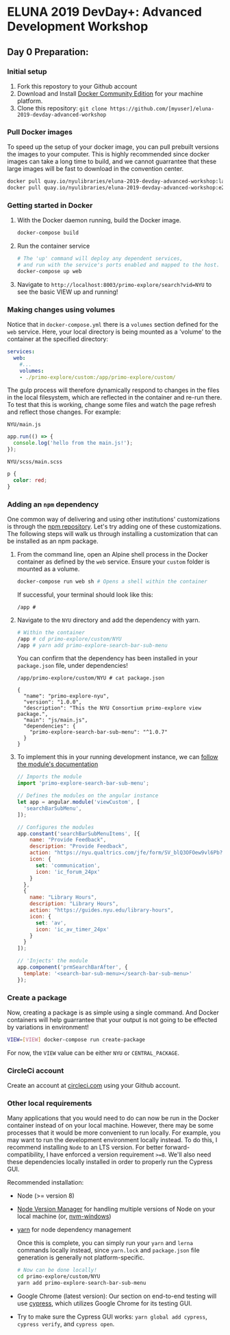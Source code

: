 # ELUNA 2019 DevDay+: Advanced Development Workshop

## Day 0 Preparation:

### Initial setup
1. Fork this repostory to your Github account
1. Download and Install [Docker Community Edition](https://www.docker.com/products/docker-engine) for your machine platform.
1. Clone this repository: `git clone https://github.com/[myuser]/eluna-2019-devday-advanced-workshop`

### Pull Docker images

To speed up the setup of your docker image, you can pull prebuilt versions the images to your computer. This is highly recommended since docker images can take a long time to build, and we cannot guarrantee that these large images will be fast to download in the convention center.

```sh
docker pull quay.io/nyulibraries/eluna-2019-devday-advanced-workshop:latest
docker pull quay.io/nyulibraries/eluna-2019-devday-advanced-workshop:e2e
```

### Getting started in Docker
1. With the Docker daemon running, build the Docker image.
      ```sh
      docker-compose build
      ```
1. Run the container service
      ```sh
      # The 'up' command will deploy any dependent services,
      # and run with the service's ports enabled and mapped to the host.
      docker-compose up web
      ```
1. Navigate to `http://localhost:8003/primo-explore/search?vid=NYU` to see the basic VIEW up and running!

### Making changes using volumes

Notice that in `docker-compose.yml` there is a `volumes` section defined for the `web` service. Here, your local directory is being mounted as a 'volume' to the container at the specified directory:

```yml
services:
  web:
    #...
    volumes:
    - ./primo-explore/custom:/app/primo-explore/custom/
```

The gulp process will therefore dynamically respond to changes in the files in the local filesystem, which are reflected in the container and re-run there. To test that this is working, change some files and watch the page refresh and reflect those changes. For example:

`NYU/main.js`
```js
app.run(() => {
  console.log('hello from the main.js!');
});
```
`NYU/scss/main.scss`
```scss
p {
  color: red;
}
```

### Adding an `npm` dependency

One common way of delivering and using other institutions' customizations is through the [npm repository](http://npmjs.com/). Let's try adding one of these customizations. The following steps will walk us through installing a customization that can be installed as an npm package.

1. From the command line, open an Alpine shell process in the Docker container as defined by the `web` service. Ensure your `custom` folder is mounted as a volume.
      ```sh
      docker-compose run web sh # Opens a shell within the container
      ```
      If successful, your terminal should look like this:

      ```
      /app #
      ```
1. Navigate to the `NYU` directory and add the dependency with yarn.
      ```sh
      # Within the container
      /app # cd primo-explore/custom/NYU
      /app # yarn add primo-explore-search-bar-sub-menu
      ```

      You can confirm that the dependency has been installed in your `package.json` file, under dependencies!

      ```
      /app/primo-explore/custom/NYU # cat package.json
      
      {
        "name": "primo-explore-nyu",
        "version": "1.0.0",
        "description": "This the NYU Consortium primo-explore view package.",
        "main": "js/main.js",
        "dependencies": {
          "primo-explore-search-bar-sub-menu": "^1.0.7"
        }
      }
      ```
1. To implement this in your running development instance, we can [follow the module's documentation](primo-explore-search-bar-sub-menu)

      ```js
      // Imports the module
      import 'primo-explore-search-bar-sub-menu';

      // Defines the modules on the angular instance
      let app = angular.module('viewCustom', [
        'searchBarSubMenu',
      ]);

      // Configures the modules
      app.constant('searchBarSubMenuItems', [{
          name: "Provide Feedback",
          description: "Provide Feedback",
          action: "https://nyu.qualtrics.com/jfe/form/SV_blQ3OFOew9vl6Pb?Source=NYU",
          icon: {
            set: 'communication',
            icon: 'ic_forum_24px'
          }
        },
        {
          name: "Library Hours",
          description: "Library Hours",
          action: "https://guides.nyu.edu/library-hours",
          icon: {
            set: 'av',
            icon: 'ic_av_timer_24px'
          }
        }
      ]);

      // 'Injects' the module
      app.component('prmSearchBarAfter', {
        template: '<search-bar-sub-menu></search-bar-sub-menu>'
      });
      ```
### Create a package

Now, creating a package is as simple using a single command. And Docker containers will help guarrantee that your output is not going to be effected by variations in environment!

```sh
VIEW=[VIEW] docker-compose run create-package
```

For now, the `VIEW` value can be either `NYU` or `CENTRAL_PACKAGE`.

### CircleCi account

Create an account at [circleci.com](https://circleci.com) using your Github account.

### Other local requirements

Many applications that you would need to do can now be run in the Docker container instead of on your local machine. However, there may be some processes that it would be more convenient to run locally. For example, you may want to run the development environment locally instead. To do this, I recommend installing `Node` to an LTS version. For better forward-compatibility, I have enforced a version requirement `>=8`. We'll also need these dependencies locally installed in order to properly run the Cypress GUI.

Recommended installation:
* Node (>= version 8)
* [Node Version Manager](https://github.com/creationix/nvm) for handling multiple versions of Node on your local machine (or, [nvm-windows](https://github.com/coreybutler/nvm-windows))
* [yarn](https://yarnpkg.com/lang/en/docs/install/) for node dependency management

    Once this is complete, you can simply run your `yarn` and `lerna` commands locally instead, since `yarn.lock` and `package.json` file generation is generally not platform-specific.

    ```sh
    # Now can be done locally!
    cd primo-explore/custom/NYU
    yarn add primo-explore-search-bar-sub-menu
    ```

* Google Chrome (latest version): Our section on end-to-end testing will use [cypress](https://www.cypress.io/), which utilizes Google Chrome for its testing GUI.
* Try to make sure the Cypress GUI works: `yarn global add cypress`, `cypress verify`, and `cypress open`.
